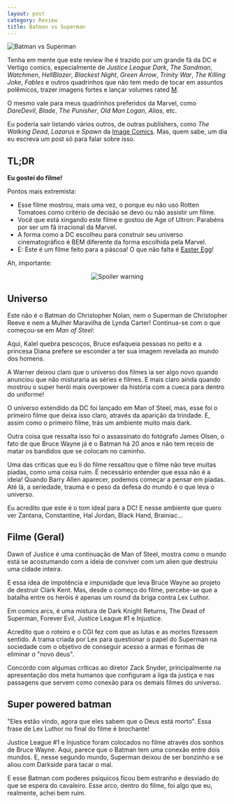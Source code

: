 ```yaml
---
layout: post
category: Review
title: Batman vs Superman
---
```


![Batman vs Superman](http://images-cdn.moviepilot.com/images/c_fill,h_449,w_800/t_mp_quality/wnw0sltgej1ltlsietrg/is-this-darkseid-s-role-in-batman-vs-superman-832749.jpg)

Tenha em mente que este review lhe é trazido por um grande fã da DC e Vertigo comics, especialmente de *Justice League Dark*, *The Sandman*, *Watchmen*, *HellBlazer*, *Blackest Night*, *Green Arrow*, *Trinity War*, *The Killing Joke*, *Fables* e outros quadrinhos que não tem medo de tocar em assuntos polêmicos, trazer imagens fortes e lançar volumes rated [M](http://oyster.ignimgs.com/mediawiki/apis.ign.com/ratings/d/d5/ESRB-ver2013_M.png).

O mesmo vale para meus quadrinhos preferidos da Marvel, como *DareDevil*, *Blade*, *The Punisher*, *Old Man Logan*, *Alias*, etc. 

Eu poderia sair listando vários outros, de outras publishers, como *The Walking Dead*, *Lazarus* e *Spawn* da [Image Comics](https://imagecomics.com). Mas, quem sabe, um dia eu escreva um post só para falar sobre isso.

## TL;DR 

**Eu gostei do filme!**

Pontos mais extremista:

* Esse filme mostrou, mais uma vez, o porque eu não uso Rotten Tomatoes como critério de decisão se devo ou não assistir um filme.
* Você que está xingando este filme e gostou de Age of Ultron: Parabéns por ser um fã irracional da Marvel.
* A forma como a DC escolheu para construir seu universo cinematográfico é BEM diferente da forma escolhida pela Marvel.
* E: Este é um filme feito para a páscoa! O que não falta é [Easter Egg](https://en.wikipedia.org/wiki/Easter_egg_(media))!

Ah, importante:

<center><img alt="Spoiler warning" src="https://kayleighmaymedia.files.wordpress.com/2014/07/spoilerstoo.gif"/></center>

## Universo

Este não é o Batman do Christopher Nolan, nem o Superman de Christopher Reeve e nem a Mulher Maravilha de Lynda Carter!  Continua-se com o que começou-se em *Man of Steel*: 

Aqui, Kalel quebra pescoços, Bruce esfaqueia pessoas no peito e a princesa Diana prefere se esconder a ter sua imagem revelada ao mundo dos homens.

A Warner deixou claro que o universo dos filmes ia ser algo novo quando anunciou que não misturaria as séries e filmes. E mais claro ainda quando mostrou o super herói mais overpower da história com a cueca para dentro do uniforme!

O universo extendido da DC foi lançado em Man of Steel, mas, esse foi o primeiro filme que deixa isso claro, através da aparição da trindade. E, assim como o primeiro filme, trás um ambiente muito mais dark.

Outra coisa que ressalta isso foi o assassinato do fotógrafo James Olsen, o fato de que Bruce Wayne já é o Batman há 20 anos e não tem receio de matar os bandidos que se colocam no caminho.

Uma das críticas que eu li do filme ressaltou que o filme não teve muitas piadas, como uma coisa ruim. É necessário entender que essa não é a ideia! Quando Barry Allen aparecer, podemos começar a pensar em piadas. Até lá, a seriedade, trauma e o peso da defesa do mundo é o que leva o universo.

Eu acredito que este é o tom ideal para a DC! E nesse ambiente que quero ver Zantana, Constantine, Hal Jordan, Black Hand, Brainiac...

## Filme (Geral)

Dawn of Justice é uma continuação de Man of Steel, mostra como o mundo está se acostumando com a ideia de conviver com um alien que destruiu uma cidade inteira.

E essa idea de impotência e impunidade que leva Bruce Wayne ao projeto de destruir Clark Kent. Mas, desde o começo do filme, percebe-se que a batalha entre os heróis é apenas um round da briga contra Lex Luthor.

Em comics arcs, é uma mistura de Dark Knight Returns, The Dead of Superman, Forever Evil, Justice League #1 e Injustice.

Acredito que o roteiro e o CGI fez com que as lutas e as mortes fizessem sentido. A trama criada por Lex para questionar o papel do Superman na sociedade com o objetivo de conseguir acesso a armas e formas de eliminar o "novo deus".

Concordo com algumas críticas ao diretor Zack Snyder, principalmente na apresentação dos meta humanos que configuram a liga da justiça e nas passagens que servem como conexão para os demais filmes do universo.

## Super powered batman

"Eles estão vindo, agora que eles sabem que o Deus está morto". Essa frase de Lex Luthor no final do filme é brochante!

Justice League #1 e Injustice foram colocados no filme através dos sonhos de Bruce Wayne. Aqui, parece que o Batman tem uma conexão entre dois mundos. E, nesse segundo mundo, Superman deixou de ser bonzinho e se aliou com Darkside para tacar o mal.

E esse Batman com poderes psíquicos ficou bem estranho e desviado do que se espera do cavaleiro. Esse arco, dentro do filme, foi algo que eu, realmente, achei bem ruim.